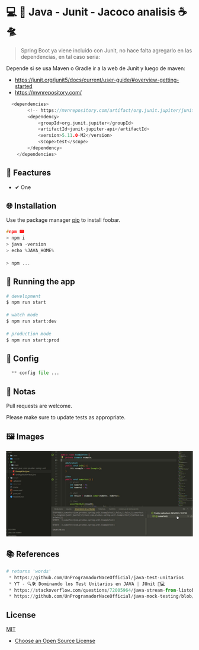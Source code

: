

# 💻 💎 Java - Junit - Jacoco analisis ☕ 🛸

> Spring Boot ya viene incluido con Junit, no hace falta agregarlo en las dependencias, en tal caso seria:

Depende si se usa Maven o Gradle ir a la web de Junit y luego de maven:

* https://junit.org/junit5/docs/current/user-guide/#overview-getting-started
* https://mvnrepository.com/
```c
  <dependencies>
        <!-- https://mvnrepository.com/artifact/org.junit.jupiter/junit-jupiter-api -->
        <dependency>
            <groupId>org.junit.jupiter</groupId>
            <artifactId>junit-jupiter-api</artifactId>
            <version>5.11.0-M2</version>
            <scope>test</scope>
        </dependency>
    </dependencies>

```

## 📌 Feactures

 * ✔ One

## 🌐 Installation

Use the package manager [pip](https://pip.pypa.io/en/stable/) to install foobar.

```c
#npm 📟
> npm i
> java -version
> echo %JAVA_HOME%

> npm ...
```

## 🔰 Running the app

```bash
# development
$ npm run start

# watch mode
$ npm run start:dev

# production mode
$ npm run start:prod
```

## 📐 Config
```python
  ** config file ...
```

## 📝 Notas

Pull requests are welcome.

Please make sure to update tests as appropriate.

## 🖼 Images
  <img src=main.jpg alt="Main"/>

## 📚 References

```python
# returns 'words'
 * https://github.com/UnProgramadorNaceOfficial/java-test-unitarios
 * YT - 🔍🛠️ Dominando los Test Unitarios en JAVA | JUnit 🚀💻
 * https://stackoverflow.com/questions/72005964/java-stream-from-listobject-to-a-listmydto
 * https://github.com/UnProgramadorNaceOfficial/java-mock-testing/blob/main/MockFinish/MockTestingProject/src/test/java/org/mock/service/PlayerServiceImplTest.java

```

## License

[MIT](https://choosealicense.com/licenses/mit/)

* [Choose an Open Source License](https://choosealicense.com)
